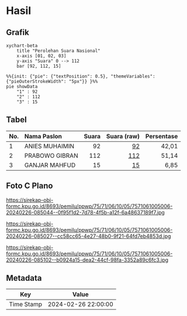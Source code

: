 # Hasil

## Grafik

```mermaid
xychart-beta
    title "Perolehan Suara Nasional"
    x-axis [01, 02, 03]
    y-axis "Suara" 0 --> 112
    bar [92, 112, 15]
```

```mermaid
%%{init: {"pie": {"textPosition": 0.5}, "themeVariables": {"pieOuterStrokeWidth": "5px"}} }%%
pie showData
    "1" : 92
    "2" : 112
    "3" : 15
```

## Tabel

| No. | Nama Paslon    | Suara | Suara (raw) | Persentase |
|:--- |:-------------- | -----:| -----------:| ----------:|
| 1   | ANIES MUHAIMIN | 92    | [92][p-1]   | 42,01      |
| 2   | PRABOWO GIBRAN | 112   | [112][p-2]  | 51,14      |
| 3   | GANJAR MAHFUD  | 15    | [15][p-3]   | 6,85       |


[p-1]: https://github.com/gigit-pemilu/pemilu-2024/blob/main/pilpres/hitung-suara/sub/75-gorontalo/sub/71-kota-gorontalo/sub/06-kota-tengah/sub/1005-paguyaman/sub/006-tps/sub/paslon-1.txt
[p-2]: https://github.com/gigit-pemilu/pemilu-2024/blob/main/pilpres/hitung-suara/sub/75-gorontalo/sub/71-kota-gorontalo/sub/06-kota-tengah/sub/1005-paguyaman/sub/006-tps/sub/paslon-2.txt
[p-3]: https://github.com/gigit-pemilu/pemilu-2024/blob/main/pilpres/hitung-suara/sub/75-gorontalo/sub/71-kota-gorontalo/sub/06-kota-tengah/sub/1005-paguyaman/sub/006-tps/sub/paslon-3.txt

## Foto C Plano

https://sirekap-obj-formc.kpu.go.id/8693/pemilu/ppwp/75/71/06/10/05/7571061005006-20240226-085044--0f95f1d2-7d78-4f5b-a12f-6a48637189f7.jpg

https://sirekap-obj-formc.kpu.go.id/8693/pemilu/ppwp/75/71/06/10/05/7571061005006-20240226-085027--cc58cc65-4e27-48b0-9f21-64fd7eb4853d.jpg

https://sirekap-obj-formc.kpu.go.id/8693/pemilu/ppwp/75/71/06/10/05/7571061005006-20240226-085102--b0924a15-dea2-44cf-98fa-3352a89c6fc3.jpg


## Metadata

| Key        | Value               |
| ---------- | ------------------- |
| Time Stamp | 2024-02-26 22:00:00 |




